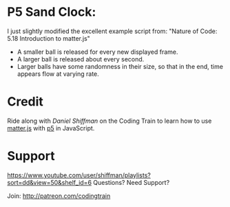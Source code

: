 # P5 Sand Clock:

I just slightly modified the excellent example script from: "Nature of Code: 5.18 Introduction to matter.js"

* A smaller ball is released for every new displayed frame.
* A larger ball is released about every second.
* Larger balls have some randomness in their size, so that in the end, time appears flow at varying rate.

# Credit

Ride along with *Daniel Shiffman* on the Coding Train to learn how to use [matter.js](http://brm.io/matter-js/index.html) with [p5](https://p5js.org) in JavaScript.

# Support

https://www.youtube.com/user/shiffman/playlists?sort=dd&view=50&shelf_id=6
Questions? Need Support?

Join: http://patreon.com/codingtrain
